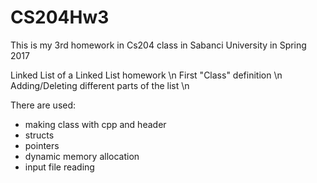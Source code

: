 # CS204Hw3

This is my 3rd homework in Cs204 class in Sabanci University in Spring 2017

Linked List of a Linked List homework \n
First "Class" definition \n
Adding/Deleting different parts of the list \n

There are used:

- making class with cpp and header
- structs
- pointers
- dynamic memory allocation
- input file reading
